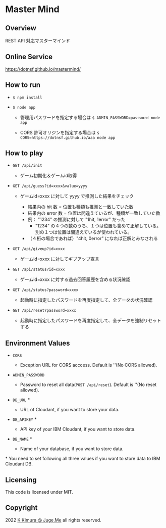 # Master Mind


## Overview

REST API 対応マスターマインド


## Online Service

https://dotnsf.github.io/mastermind/


## How to run

- `$ npm install`

- `$ node app`

    - 管理用パスワードを指定する場合は `$ ADMIN_PASSWORD=password node app`

    - CORS 許可オリジンを指定する場合は `$ CORS=https://dotnsf.github.io/aaa node app`


## How to play

- `GET /api/init`

  - ゲーム初期化＆ゲームid取得

- `GET /api/guess?id=xxxx&value=yyyy`

  - ゲームid=xxxx に対して yyyy で推測した結果をチェック

    - 結果内の hit 数 = 位置も種類も推測と一致していた数
    - 結果内の error 数 = 位置は間違えているが、種類が一致していた数
    - 例： "1234" の推測に対して "1hit, 1error" だった
      - "1234" の４つの数のうち、１つは位置も含めて正解している。別の１つは位置は間違えているが使われている。
    - （４桁の場合であれば）"4hit, 0error" になれば正解とみなされる

- `GET /api/giveup?id=xxxx`

  - ゲームid=xxxx に対してギブアップ宣言

- `GET /api/status?id=xxxx`

  - ゲームid=xxxx に対する過去回答履歴を含める状況確認

- `GET /api/status?password=xxxx`

  - 起動時に指定したパスワードを再度指定して、全データの状況確認

- `GET /api/reset?password=xxxx`

  - 起動時に指定したパスワードを再度指定して、全データを強制リセットする


## Environment Values

- `CORS`

  - Exception URL for CORS acccess. Default is ''(No CORS allowed).

- `ADMIN_PASSWORD`

  - Password to reset all data(`POST /api/reset`). Default is ''(No reset allowed).

- `DB_URL` \*

  - URL of Cloudant, if you want to store your data.

- `DB_APIKEY` \*

  - API key of your IBM Cloudant, if you want to store data.

- `DB_NAME` \*

  - Name of your database, if you want to store data.

\* You need to set following all three values if you want to store data to IBM Cloudant DB.


## Licensing

This code is licensed under MIT.


## Copyright

2022  [K.Kimura @ Juge.Me](https://github.com/dotnsf) all rights reserved.
